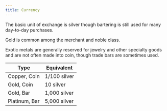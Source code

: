 ```yaml
---
title: Currency
---
```


The basic unit of exchange is silver though bartering is still used for many day-to-day purchases.

Gold is common among the merchant and noble class.

Exotic metals are generally reserved for jewelry and other specialty goods and are not often made into coin, though trade bars are sometimes used.

| Type                 | Equivalent   |
| -------------------- | -----------  |
| Copper, Coin         | 1/100 silver |
| Gold, Coin           | 10 silver    |
| Gold, Bar            | 1,000 silver |
| Platinum, Bar        | 5,000 silver | 